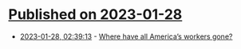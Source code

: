 # [Published on 2023-01-28](index.md)

* [2023-01-28, 02:39:13](https://news.ycombinator.com/item?id=34554546) - [Where have all America’s workers gone?](https://www.economist.com/graphic-detail/2023/01/24/where-have-all-americas-workers-gone)

